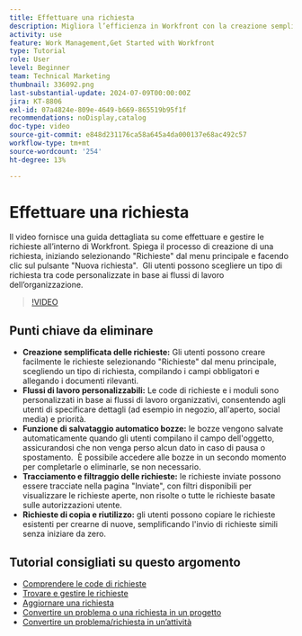 ```yaml
---
title: Effettuare una richiesta
description: Migliora l’efficienza in Workfront con la creazione semplificata delle richieste, flussi di lavoro personalizzabili, bozze di salvataggio automatico, strumenti di tracciamento e filtro e la possibilità di copiare e riutilizzare le richieste.
activity: use
feature: Work Management,Get Started with Workfront
type: Tutorial
role: User
level: Beginner
team: Technical Marketing
thumbnail: 336092.png
last-substantial-update: 2024-07-09T00:00:00Z
jira: KT-8806
exl-id: 07a4824e-809e-4649-b669-865519b95f1f
recommendations: noDisplay,catalog
doc-type: video
source-git-commit: e848d231176ca58a645a4da000137e68ac492c57
workflow-type: tm+mt
source-wordcount: '254'
ht-degree: 13%

---
```


# Effettuare una richiesta

Il video fornisce una guida dettagliata su come effettuare e gestire le richieste all’interno di Workfront. Spiega il processo di creazione di una richiesta, iniziando selezionando &quot;Richieste&quot; dal menu principale e facendo clic sul pulsante &quot;Nuova richiesta&quot;. &#x200B; Gli utenti possono scegliere un tipo di richiesta tra code personalizzate in base ai flussi di lavoro dell’organizzazione.

>[!VIDEO](https://video.tv.adobe.com/v/3413115/?quality=12&learn=on&enablevpops&captions=ita)

## Punti chiave da eliminare

* **Creazione semplificata delle richieste:** Gli utenti possono creare facilmente le richieste selezionando &quot;Richieste&quot; dal menu principale, scegliendo un tipo di richiesta, compilando i campi obbligatori e allegando i documenti rilevanti. &#x200B;
* **Flussi di lavoro personalizzabili:** Le code di richieste e i moduli sono personalizzati in base ai flussi di lavoro organizzativi, consentendo agli utenti di specificare dettagli (ad esempio in negozio, all&#39;aperto, social media) e priorità.
* **Funzione di salvataggio automatico bozze:** le bozze vengono salvate automaticamente quando gli utenti compilano il campo dell&#39;oggetto, assicurandosi che non venga perso alcun dato in caso di pausa o spostamento. &#x200B; È possibile accedere alle bozze in un secondo momento per completarle o eliminarle, se non necessario. &#x200B;
* **Tracciamento e filtraggio delle richieste:** le richieste inviate possono essere tracciate nella pagina &quot;Inviate&quot;, con filtri disponibili per visualizzare le richieste aperte, non risolte o tutte le richieste basate sulle autorizzazioni utente. &#x200B;
* **Richieste di copia e riutilizzo:** gli utenti possono copiare le richieste esistenti per crearne di nuove, semplificando l&#39;invio di richieste simili senza iniziare da zero.

## Tutorial consigliati su questo argomento

* [Comprendere le code di richieste](/help/manage-work/request-queues/understand-request-queues.md)
* [Trovare e gestire le richieste](/help/manage-work/issues-requests/find-requests.md)
* [Aggiornare una richiesta](/help/manage-work/issues-requests/update-a-request.md)
* [Convertire un problema o una richiesta in un progetto](/help/manage-work/issues-requests/create-a-project-from-a-request.md)
* [Convertire un problema/richiesta in un’attività](/help/manage-work/issues-requests/convert-issues-to-other-work-items.md)
